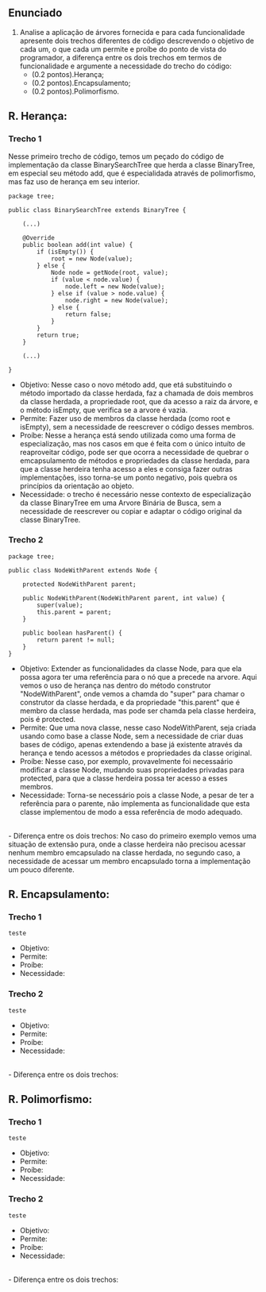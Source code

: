 ## Enunciado
1. Analise a aplicação de árvores fornecida e para cada funcionalidade apresente dois trechos diferentes de código descrevendo o objetivo de cada um, o que cada um permite e proíbe do ponto de vista do programador, a diferença entre os dois trechos em termos de funcionalidade e argumente a necessidade do trecho do código:
    - (0.2 pontos).Herança;
    - (0.2 pontos).Encapsulamento;
    - (0.2 pontos).Polimorfismo.

## R. Herança:
### Trecho 1
Nesse primeiro trecho de código, temos um peçado do código de implementação da classe BinarySearchTree que herda a classe BinaryTree, em especial seu método add, que é especialidada através de polimorfismo, mas faz uso de herança em seu interior.
```
package tree;

public class BinarySearchTree extends BinaryTree {

	(...)

	@Override
	public boolean add(int value) {
		if (isEmpty()) {
			root = new Node(value);
		} else {
			Node node = getNode(root, value);
			if (value < node.value) {
				node.left = new Node(value);
			} else if (value > node.value) {
				node.right = new Node(value);
			} else {
				return false;
			}
		}
		return true;
	}

	(...)

}
```
- Objetivo: Nesse caso o novo método add, que etá substituindo o método importado da classe herdada, faz a chamada de dois membros da classe herdada, a propriedade root, que da acesso a raiz da árvore, e o método isEmpty, que verifica se a arvore é vazia.
- Permite: Fazer uso de membros da classe herdada (como root e isEmpty), sem a necessidade de reescrever o código desses membros.
- Proíbe: Nesse a herança está sendo utilizada como uma forma de especialização, mas nos casos em que é feita com o único intuíto de reaproveitar código, pode ser que ocorra a necessidade de quebrar o emcapsulamento de métodos e propriedades da classe herdada, para que a classe herdeira tenha acesso a eles e consiga fazer outras implementações, isso torna-se um ponto negativo, pois quebra os princípios da orientação ao objeto.
- Necessidade: o trecho é necessário nesse contexto de especialização da classe BinaryTree em uma Arvore Binária de Busca, sem a necessidade de reescrever ou copiar e adaptar o código original da classe BinaryTree.

### Trecho 2
```
package tree;

public class NodeWithParent extends Node {

	protected NodeWithParent parent;

	public NodeWithParent(NodeWithParent parent, int value) {
		super(value);
		this.parent = parent;
	}

	public boolean hasParent() {
		return parent != null;
	}
}
```
- Objetivo: Extender as funcionalidades da classe Node, para que ela possa agora ter uma referência para o nó que a precede na arvore. Aqui vemos o uso de herança nas dentro do método construtor "NodeWithParent", onde vemos a chamda do "super" para chamar o construtor da classe herdada, e da propriedade "this.parent" que é membro da classe herdada, mas pode ser chamda pela classe herdeira, pois é protected.
- Permite: Que uma nova classe, nesse caso NodeWithParent, seja criada usando como base a classe Node, sem a necessidade de criar duas bases de código, apenas extendendo a base já existente através da herança e tendo acessos a métodos e propriedades da classe original.
- Proíbe: Nesse caso, por exemplo, provavelmente foi necessaário modificar a classe Node, mudando suas propriedades privadas para protected, para que a classe herdeira possa ter acesso a esses membros.
- Necessidade: Torna-se necessário pois a classe Node, a pesar de ter a referência para o parente, não implementa as funcionalidade que esta classe implementou de modo a essa referência de modo adequado.
<br>
- Diferença entre os dois trechos: No caso do primeiro exemplo vemos uma situação de extensão pura, onde a classe herdeira não precisou acessar nenhum membro emcapsulado na classe herdada, no segundo caso, a necessidade de acessar um membro encapsulado torna a implementação um pouco diferente.

## R. Encapsulamento:
### Trecho 1
```
teste
```
- Objetivo:
- Permite:
- Proíbe:
- Necessidade:

### Trecho 2
```
teste
```
- Objetivo:
- Permite:
- Proíbe:
- Necessidade:
<br>
- Diferença entre os dois trechos:

## R. Polimorfismo:
### Trecho 1
```
teste
```
- Objetivo:
- Permite:
- Proíbe:
- Necessidade:

### Trecho 2
```
teste
```
- Objetivo:
- Permite:
- Proíbe:
- Necessidade:
<br>
- Diferença entre os dois trechos:
